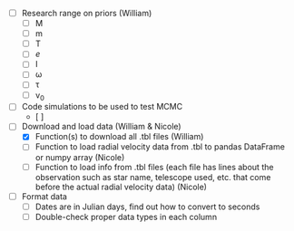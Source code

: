 - [ ] Research range on priors (William)
  - [ ] M
  - [ ] m
  - [ ] T
  - [ ] _e_
  - [ ] I
  - [ ] &omega;
  - [ ] &tau;
  - [ ] v<sub>0</sub> 
- [ ] Code simulations to be used to test MCMC
  - [ ] 
- [ ] Download and load data (William & Nicole)
  - [X] Function(s) to download all .tbl files (William)
  - [ ] Function to load radial velocity data from .tbl to pandas DataFrame or numpy array (Nicole)
  - [ ] Function to load info from .tbl files (each file has lines about the observation such as star name, telescope used, etc. that come before the actual radial velocity data) (Nicole)
- [ ] Format data
  - [ ] Dates are in Julian days, find out how to convert to seconds
  - [ ] Double-check proper data types in each column  
